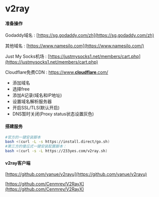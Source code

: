 # v2ray

#### 准备操作

Godaddy域名 : [https://sg.godaddy.com/zh](https://sg.godaddy.com/zh)

其他域名 : [https://www.namesilo.com](https://www.namesilo.com/)

Just My Socks机场 : [https://justmysocks1.net/members/cart.php](https://justmysocks1.net/members/cart.php)

Cloudflare免费CDN : [https://www.**cloudflare**.com/](http://www.baidu.com/link?url=-kXyAJYvgMWiGooBatfD0Q1kNCzSRgwxuDpK2OX1fRwjq5G0SwtelYOhgsuaRoV2)

* 添加域名
* 选择free
* 添加A记录\(域名和IP地址\)
* 设置域名解析服务器
* 开启SSL/TLS\(默认开启\)
* DNS暂时关闭\(Proxy status状态设置灰色\)

#### 搭建服务

```bash
#官方的一键安装脚本
bash <(curl -L -s https://install.direct/go.sh)
#第三方的傻瓜式一键安装配置脚本：
bash <(curl -s -L https://233yes.com/v2ray.sh)
```

#### v2ray客户端

[https://github.com/yanue/v2rayu](https://github.com/yanue/v2rayu)

[https://github.com/Cenmrev/V2RayX](https://github.com/Cenmrev/V2RayX)

